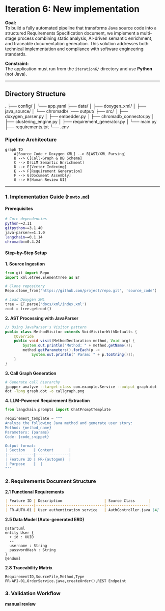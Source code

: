 # Iteration 6: New implementation

**Goal:**  
To build a fully automated pipeline that transforms Java source code into a structured Requirements Specification document, we implement a multi-stage process combining static analysis, AI-driven semantic enrichment, and traceable documentation generation. This solution addresses both technical implementation and compliance with software engineering standards.

**Constraint:**  
The application must run from the `iteration6/` directory and use **Python** (not Java).

---

## Directory Structure

.
├── config/
│   └── app.yaml
├── data/
│   ├── doxygen_xml/
│   ├── java_source/
│   └── chromadb/
├── output/
├── src/
│   ├── doxygen_parser.py
│   ├── embedder.py
│   ├── chromadb_connector.py
│   ├── clustering_engine.py
│   ├── requirement_generator.py
│   └── main.py
├── requirements.txt
└── .env

### Pipeline Architecture

```mermaid
graph TD
    A[Source Code + Doxygen XML] --> B[AST/XML Parsing]
    B --> C[Call-Graph & DB Schema]
    C --> D[LLM Semantic Enrichment]
    D --> E[Vector Indexing]
    E --> F[Requirement Generation]
    F --> G[Document Assembly]
    G --> H[Human Review UI]
```
---

### 1. Implementation Guide (`howto.md`)

#### Prerequisites
```bash
# Core dependencies
python==3.11
gitpython==3.1.40
java-parser==1.1.0
langchain==0.1.14
chromadb==0.4.24
```

#### Step-by-Step Setup

**1. Source Ingestion**
```python
from git import Repo
import xml.etree.ElementTree as ET

# Clone repository
Repo.clone_from('https://github.com/project/repo.git', 'source_code')

# Load Doxygen XML
tree = ET.parse('docs/xml/index.xml')
root = tree.getroot()
```

**2. AST Processing with JavaParser**
```java
// Using JavaParser's Visitor pattern
public class MethodVisitor extends VoidVisitorWithDefaults {
    @Override
    public void visit(MethodDeclaration method, Void arg) {
        System.out.println("Method: " + method.getName());
        method.getParameters().forEach(p -> 
            System.out.println(" Param: " + p.toString()));
    }
}
```

**3. Call Graph Generation**
```bash
# Generate call hierarchy
jpapper analyze --target-class com.example.Service --output graph.dot
dot -Tpng graph.dot -o callgraph.png
```

**4. LLM-Powered Requirement Extraction**
```python
from langchain.prompts import ChatPromptTemplate

requirement_template = """
Analyze the following Java method and generate user story:
Method: {method_name}
Parameters: {params}
Code: {code_snippet}

Output format:
| Section    | Content       |
|------------|---------------|
| Feature ID | FR-{autogen}  |
| Purpose    |  |
"""
```

### 2. Requirements Document Structure

**2.1 Functional Requirements**
```markdown
| Feature ID | Description                   | Source Class      |
|------------|-------------------------------|-------------------|
| FR-AUTH-01 | User authentication service   | AuthController.java [4] |
```

**2.5 Data Model (Auto-generated ERD)**
```plantuml
@startuml
entity User {
  + id : UUID
  --
  username : String
  passwordHash : String
}
@enduml
```

**2.8 Traceability Matrix**
```csv
RequirementID,SourceFile,Method,Type
FR-API-01,OrderService.java,createOrder(),REST Endpoint
```

### 3. Validation Workflow

**manual review**